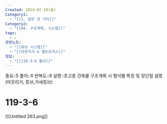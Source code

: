```yaml
---
Created: 2024-02-19(월)
Category1:
  - "[[1. 일반 및 기타]]"
Category2:
  - "[[04. 구조계획, 시스템]]"
tags:
  - ✏️
관련노트:
  - "[[튜브 시스템]]"
  - "[[아웃리거 & 벨트트러스]]"
정답:
  - "[[119-3-6 풀이]]"
---
```

중요::5
풀이::X
반복도::9
설명::초고층 건축물 구조계획 시 형식별 특징 및 장단점 설명(아웃리거, 튜브,가새튜브)
#  119-3-6

![[Untitled 263.png]]